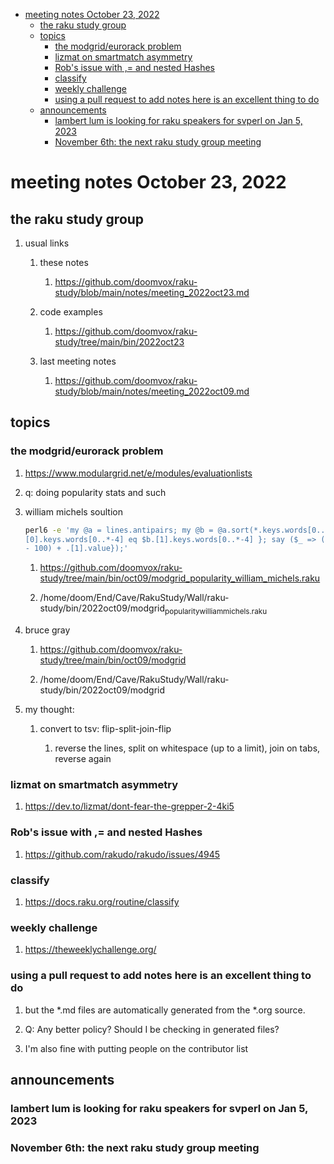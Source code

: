 - [meeting notes October 23, 2022](#org2aa09e8)
  - [the raku study group](#org4c70308)
  - [topics](#org969e531)
    - [the modgrid/eurorack problem](#orgec50eb9)
    - [lizmat on smartmatch asymmetry](#orgd881223)
    - [Rob's issue with ,= and nested Hashes](#orgdeb3829)
    - [classify](#org96fa163)
    - [weekly challenge](#org1210afd)
    - [using a pull request to add notes here is an excellent thing to do](#orga3b990c)
  - [announcements](#org4989d30)
    - [lambert lum is looking for raku speakers for svperl on Jan 5, 2023](#org6cd3144)
    - [November 6th: the next raku study group meeting](#orgfd38385)


<a id="org2aa09e8"></a>

# meeting notes October 23, 2022


<a id="org4c70308"></a>

## the raku study group

1.  usual links

    1.  these notes
    
        1.  <https://github.com/doomvox/raku-study/blob/main/notes/meeting_2022oct23.md>
    
    2.  code examples
    
        1.  <https://github.com/doomvox/raku-study/tree/main/bin/2022oct23>
    
    3.  last meeting notes
    
        1.  <https://github.com/doomvox/raku-study/blob/main/notes/meeting_2022oct09.md>


<a id="org969e531"></a>

## topics


<a id="orgec50eb9"></a>

### the modgrid/eurorack problem

1.  <https://www.modulargrid.net/e/modules/evaluationlists>

2.  q: doing popularity stats and such

3.  william michels soultion

    ```sh
    perl6 -e 'my @a = lines.antipairs; my @b = @a.sort(*.keys.words[0..*-3]).rotor(2 => -1); my @c; do for @b -> $b { @c.push($b) if $b.
    [0].keys.words[0..*-4] eq $b.[1].keys.words[0..*-4] }; say ($_ => (.[0].value - 100) + .[1].value).antipairs for @c.sort( { (.[0].value
    - 100) + .[1].value});'
    ```
    
    1.  <https://github.com/doomvox/raku-study/tree/main/bin/oct09/modgrid_popularity_william_michels.raku>
    
    2.  /home/doom/End/Cave/RakuStudy/Wall/raku-study/bin/2022oct09/modgrid<sub>popularity</sub><sub>william</sub><sub>michels.raku</sub>

4.  bruce gray

    1.  <https://github.com/doomvox/raku-study/tree/main/bin/oct09/modgrid>
    
    2.  /home/doom/End/Cave/RakuStudy/Wall/raku-study/bin/2022oct09/modgrid

5.  my thought:

    1.  convert to tsv: flip-split-join-flip
    
        1.  reverse the lines, split on whitespace (up to a limit), join on tabs, reverse again


<a id="orgd881223"></a>

### lizmat on smartmatch asymmetry

1.  <https://dev.to/lizmat/dont-fear-the-grepper-2-4ki5>


<a id="orgdeb3829"></a>

### Rob's issue with ,= and nested Hashes

1.  <https://github.com/rakudo/rakudo/issues/4945>


<a id="org96fa163"></a>

### classify

1.  <https://docs.raku.org/routine/classify>


<a id="org1210afd"></a>

### weekly challenge

1.  <https://theweeklychallenge.org/>


<a id="orga3b990c"></a>

### using a pull request to add notes here is an excellent thing to do

1.  but the \*.md files are automatically generated from the \*.org source.

2.  Q: Any better policy? Should I be checking in generated files?

3.  I'm also fine with putting people on the contributor list


<a id="org4989d30"></a>

## announcements


<a id="org6cd3144"></a>

### lambert lum is looking for raku speakers for svperl on Jan 5, 2023


<a id="orgfd38385"></a>

### November 6th: the next raku study group meeting
